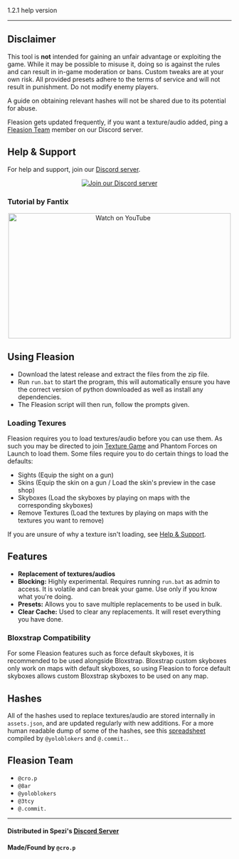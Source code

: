 1.2.1
help version

---
## Disclaimer

This tool is **not** intended for gaining an unfair advantage or exploiting the game. While it may be possible to misuse
it, doing so is against the rules and can result in in-game moderation or bans. Custom tweaks are at your own risk.
All provided presets adhere to the terms of service and will not result in punishment. Do not modify enemy players.

A guide on obtaining relevant hashes will not be shared due to its potential for abuse.

Fleasion gets updated frequently, if you want a texture/audio added, ping a [Fleasion Team](#fleasion-team) member on our Discord server.

## Help & Support

For help and support, join our [Discord server](https://discord.gg/spezi).

<p align="center">
  <a href="https://discord.gg/spezi">
    <img src="https://invidget.switchblade.xyz/spezi" alt="Join our Discord server">
  </a>
</p>

### Tutorial by Fantix

<p align="center">
  <a href="https://www.youtube.com/watch?v=P1Iva68epaU" target="_blank">
    <img src="https://img.youtube.com/vi/P1Iva68epaU/0.jpg" alt="Watch on YouTube" width="500" height="281">
  </a>
</p>

## Using Fleasion
- Download the latest release and  extract the files from the zip file.
- Run `run.bat` to start the program, this will automatically ensure you have the correct version of python downloaded 
as well as install any dependencies.
- The Fleasion script will then run, follow the prompts given.

### Loading Texures
Fleasion requires you to load textures/audio before you can use them. As such you may be directed to join [Texture Game](https://www.roblox.com/games/18504289170/Texture-Game)
and Phantom Forces on Launch to load them. Some files require you to do certain things to load the defaults:
- Sights (Equip the sight on a gun)
- Skins (Equip the skin on a gun / Load the skin's preview in the case shop)
- Skyboxes (Load the skyboxes by playing on maps with the corresponding skyboxes)
- Remove Textures (Load the textures by playing on maps with the textures you want to remove)

If you are unsure of why a texture isn't loading, see [Help & Support](#help--support).

## Features

- **Replacement of textures/audios**
- **Blocking:** Highly experimental. Requires running `run.bat` as admin to access. It is volatile and can break your game.
Use only if you know what you're doing.
- **Presets:** Allows you to save multiple replacements to be used in bulk.
- **Clear Cache:** Used to clear any replacements. It will reset everything you have done.

### Bloxstrap Compatibility
For some Fleasion features such as force default skyboxes, it is recommended to be used alongside Bloxstrap. Bloxstrap 
custom skyboxes only work on maps with default skyboxes, so using Fleasion to force default skyboxes allows custom Bloxstrap 
skyboxes to be used on any map.

## Hashes
All of the hashes used to replace textures/audio are stored internally in `assets.json`, and are updated regularly with new additions.
For a more human readable dump of some of the hashes, see this [spreadsheet](https://docs.google.com/spreadsheets/d/1S7GexRGkgiDXit8qabV7rYFOctO6FraZrrTm1-Rru_4/edit?usp=sharing) compiled by `@yoloblokers` and `@.commit.`.


## Fleasion Team

- `@cro.p`
- `@8ar`
- `@yoloblokers`
- `@3tcy`
- `@.commit.`

---
#### Distributed in Spezi's [Discord Server](https://discord.gg/spezi)
#### Made/Found by `@cro.p`
